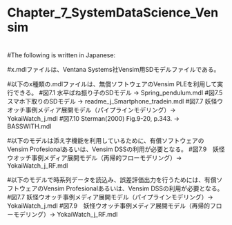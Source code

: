 # Chapter_7_SystemDataScience_Vensim
#
#The following is written in Japanese:

#x.mdlファイルは、Ventana Systems社Vensim用SDモデルファイルである。

#以下のx種類の.mdlファイルは、無償ソフトウェアのVensim PLEを利用して実行できる。
#図7.1 水平ばね振り子のSDモデル -> Spring_pendulum.mdl
#図7.5 スマホ下取りのSDモデル -> readme_j_Smartphone_tradein.mdl
#図7.7 妖怪ウオッチ事例メディア展開モデル（パイプラインモデリング）-> YokaiWatch_j.mdl
#図7.10 Sterman(2000) Fig.9-20, p.343. -> BASSWITH.mdl

#以下のモデルは添え字機能を利用しているために、有償ソフトウェアのVensim Profesionalあるいは、Vensim DSSの利用が必要となる。
#図7.9　妖怪ウオッチ事例メディア展開モデル（再帰的フローモデリング）-> YokaiWatch_j_RF.mdl

#以下のモデルで時系列データを読込み、誤差評価出力を行うためには、有償ソフトウェアのVensim Profesionalあるいは、Vensim DSSの利用が必要となる。
#図7.7 妖怪ウオッチ事例メディア展開モデル（パイプラインモデリング）-> YokaiWatch_j.mdl
#図7.9　妖怪ウオッチ事例メディア展開モデル（再帰的フローモデリング）-> YokaiWatch_j_RF.mdl
